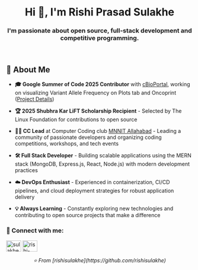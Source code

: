 <h1 align="center">Hi 👋, I'm Rishi Prasad Sulakhe</h1>
<h3 align="center">I'm passionate about open source, full-stack development and competitive programming.</h3>
<br />

## 🚀 About Me

- **🎓 Google Summer of Code 2025 Contributor** with [cBioPortal](https://github.com/cBioPortal), working on visualizing Variant Allele Frequency on Plots tab and Oncoprint ([Project Details](https://gist.github.com/rishisulakhe/27aefc35bf879c58ab216179eba9d45a))

- **🏆 2025 Shubhra Kar LiFT Scholarship Recipient** - Selected by The Linux Foundation for contributions to open source

- **👨‍💻 CC Lead** at Computer Coding club [MNNIT Allahabad](https://github.com/CC-MNNIT) - Leading a community of passionate developers and organizing coding competitions, workshops, and tech events

- **🛠️ Full Stack Developer** - Building scalable applications using the MERN stack (MongoDB, Express.js, React, Node.js) with modern development practices

- **☁️ DevOps Enthusiast** - Experienced in containerization, CI/CD pipelines, and cloud deployment strategies for robust application delivery

- **💡 Always Learning** - Constantly exploring new technologies and contributing to open source projects that make a difference


<h3 align="left">🤝 Connect with me:</h3>
<p align="left">
<a href="https://twitter.com/sulakheris60920" target="blank"><img align="center" src="https://raw.githubusercontent.com/rahuldkjain/github-profile-readme-generator/master/src/images/icons/Social/twitter.svg" alt="sulakheris60920" height="30" width="40" /></a>
<a href="https://linkedin.com/in/rishi-prasad-sulakhe-9407b0290" target="blank"><img align="center" src="https://raw.githubusercontent.com/rahuldkjain/github-profile-readme-generator/master/src/images/icons/Social/linked-in-alt.svg" alt="rishi-prasad-sulakhe-9407b0290" height="30" width="40" /></a>
</p>

<div align="center">
  <i>⭐️ From [rishisulakhe](https://github.com/rishisulakhe)</i>
</div>

<!---
rishisulakhe/rishisulakhe is a ✨ special ✨ repository because its `README.md` (this file) appears on your GitHub profile.
You can click the Preview link to take a look at your changes.
--->
